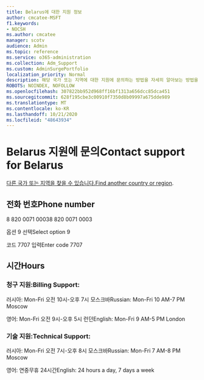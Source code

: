 ```yaml
---
title: Belarus에 대한 지원 정보
author: cmcatee-MSFT
f1.keywords:
- NOCSH
ms.author: cmcatee
manager: scotv
audience: Admin
ms.topic: reference
ms.service: o365-administration
ms.collection: Adm_Support
ms.custom: AdminSurgePortfolio
localization_priority: Normal
description: 해당 국가 또는 지역에 대한 지원에 문의하는 방법을 자세히 알아보는 방법을 배워야 합니다.
ROBOTS: NOINDEX, NOFOLLOW
ms.openlocfilehash: 307822bb952d968ff16bf1313a656dcc85dca451
ms.sourcegitcommit: 628f195cbe3c00910f7350d8b09997a675dde989
ms.translationtype: MT
ms.contentlocale: ko-KR
ms.lasthandoff: 10/21/2020
ms.locfileid: "48643934"
---
```

# <a name="contact-support-for-belarus"></a><span data-ttu-id="3e39e-103">Belarus 지원에 문의</span><span class="sxs-lookup"><span data-stu-id="3e39e-103">Contact support for Belarus</span></span>

<span data-ttu-id="3e39e-104">[다른 국가 또는 지역을 찾을 수 있습니다.](../contact-support-for-business-products.md)</span><span class="sxs-lookup"><span data-stu-id="3e39e-104">[Find another country or region](../contact-support-for-business-products.md).</span></span>

## <a name="phone-number"></a><span data-ttu-id="3e39e-105">전화 번호</span><span class="sxs-lookup"><span data-stu-id="3e39e-105">Phone number</span></span>
<span data-ttu-id="3e39e-106">8 820 0071 0003</span><span class="sxs-lookup"><span data-stu-id="3e39e-106">8 820 0071 0003</span></span>

<span data-ttu-id="3e39e-107">옵션 9 선택</span><span class="sxs-lookup"><span data-stu-id="3e39e-107">Select option 9</span></span>

<span data-ttu-id="3e39e-108">코드 7707 입력</span><span class="sxs-lookup"><span data-stu-id="3e39e-108">Enter code 7707</span></span>

## <a name="hours"></a><span data-ttu-id="3e39e-109">시간</span><span class="sxs-lookup"><span data-stu-id="3e39e-109">Hours</span></span>
### <a name="billing-support"></a><span data-ttu-id="3e39e-110">청구 지원:</span><span class="sxs-lookup"><span data-stu-id="3e39e-110">Billing Support:</span></span>

<span data-ttu-id="3e39e-111">러시아: Mon-Fri 오전 10시-오후 7시 모스크바</span><span class="sxs-lookup"><span data-stu-id="3e39e-111">Russian: Mon-Fri 10 AM-7 PM Moscow</span></span>

<span data-ttu-id="3e39e-112">영어: Mon-Fri 오전 9시-오후 5시 런던</span><span class="sxs-lookup"><span data-stu-id="3e39e-112">English: Mon-Fri 9 AM-5 PM London</span></span>

### <a name="technical-support"></a><span data-ttu-id="3e39e-113">기술 지원:</span><span class="sxs-lookup"><span data-stu-id="3e39e-113">Technical Support:</span></span>

<span data-ttu-id="3e39e-114">러시아: Mon-Fri 오전 7시-오후 8시 모스크바</span><span class="sxs-lookup"><span data-stu-id="3e39e-114">Russian: Mon-Fri 7 AM-8 PM Moscow</span></span>

<span data-ttu-id="3e39e-115">영어: 연중무휴 24시간</span><span class="sxs-lookup"><span data-stu-id="3e39e-115">English: 24 hours a day, 7 days a week</span></span>
